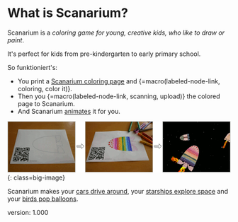 # What is Scanarium?

Scanarium is a _coloring game for young, creative kids, who like to draw or paint_.


It's perfect for kids from pre-kindergarten to early primary school.

So funktioniert's:

* You print a [Scanarium coloring page](https://scanarium.com/#pdfs) and {=macro(labeled-node-link, coloring, color it)}.
* Then you {=macro(labeled-node-link, scanning, upload)} the colored page to Scanarium.
* And Scanarium [animates](https://demo.scanarium.com/) it for you.

![Scanarium worflow](images/bait.gif){: class=big-image}

Scanarium makes your [cars drive around](https://demo.scanarium.com/?scene=highway), your [starships explore space](https://demo.scanarium.com/?scene=space) and your [birds pop balloons](https://demo.scanarium.com/?scene=balloons).

version: 1.000
